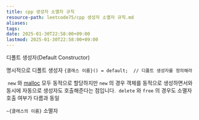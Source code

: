 ```yaml
---
title: cpp 생성자 소멸자 규칙
resource-path: leetcode75/cpp 생성자 소멸자 규칙.md
aliases:
tags:
date: 2025-01-30T22:58:00+09:00
lastmod: 2025-01-30T22:58:00+09:00
---
```

디폴트 생성자(Default Constructor)

명시적으로 디폴트 생성자
`{클래스 이름}() = default;  // 디폴트 생성자를 정의해라`

 `new` 와 [malloc](https://modoocode.com/243) 모두 동적으로 할당하지만 `new` 의 경우 객체를 동적으로 생성하면서와 동시에 자동으로 생성자도 호출해준다는 점입니다.
 `delete` 와 `free` 의 경우도 소멸자 호출 여부가 다름과 동일


`~{클래스의 이름}` 소멸자
